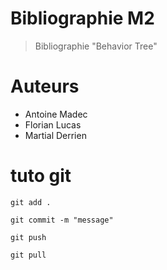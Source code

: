 # Bibliographie M2

> Bibliographie "Behavior Tree"

# Auteurs

- Antoine Madec
- Florian Lucas
- Martial Derrien

# tuto git

`git add .`

`git commit -m "message"`

`git push`

`git pull` 